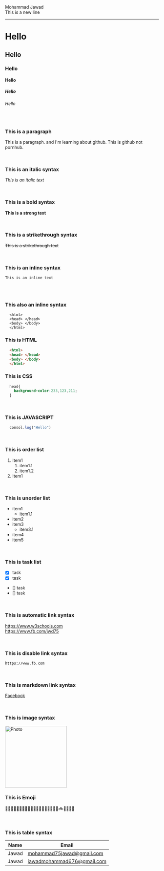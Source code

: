 <!--markdown tutorial-->

Mohammad Jawad  
This is a new line

---
# Hello
## Hello
### Hello
#### Hello
##### Hello
###### Hello

<br>

### This is a paragraph

<p>This is a paragraph. and I'm learning about github. This is github not pornhub.</p>

<br>

### This is an italic syntax

_This is an italic text_

<br>

### This is a bold syntax

__This is a strong text__

<br>

### This is a strikethrough syntax

~~This is a strikethrough text~~

<br>

### This is an inline syntax

`This is an inline text`

<br>

<br>

### This also an inline syntax

```
  <html>
  <head> </head>
  <body> </body>
  </html>
```
### This is HTML
```HTML
  <html>
  <head> </head>
  <body> </body>
  </html>
```
### This is CSS
```css
  head{
    background-color:233,123,211;
  }
```
<br>

### This is JAVASCRIPT
```javascript
  consol.log("Hello")
```
<br>

### This is order list
1. Item1
    1. item1.1
    2. item1.2 
2. Item1

<br>

### This is unorder list
- item1
  - item1.1
- item2
- item3
    - item3.1
- item4
- item5

<br>

### This is task list
- [x] task
- [x] task
- [] task
- [] task

<br>

### This is automatic link syntax
https://www.w3schools.com  
https://www.fb.com/jwd75  

<br>

### This is disable link syntax
`https://www.fb.com`

<br>

### This is markdown link syntax
[Facebook](facebook)

<!--All link-->
[facebooklink]:(https://www.fb.com/jwd75)

<br>

### This is image syntax
<!--[Photo](Star.jpg)-->
<img src="Star.jpg" hieght="242" width="202" title="Photo"/>

<br>

### This is Emoji 
🥪🥙🧈🌮🌮🥩🌮🥠🌮👸👨‍🦳👩‍🦱👱‍♂️🤴🌯🛵🚲🦼🚅🚈🚈

<br>

### This is table syntax
|Name|Email|
|----|------|
|Jawad|mohammad75jawad@gmail.com|
|Jawad|jawadmohammad676@gmail.com|